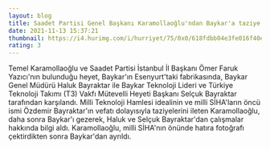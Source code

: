 ```yaml
--- 
layout: blog
title: Saadet Partisi Genel Başkanı Karamollaoğlu'ndan Baykar'a taziye ziyareti
date: 2021-11-13 15:37:21
thumbnail: https://i4.hurimg.com/i/hurriyet/75/0x0/618fdbb04e3fe016f40ef4c8.jpg
rating: 3
---
```

Temel Karamollaoğlu ve Saadet Partisi İstanbul İl Başkanı Ömer Faruk Yazıcı'nın bulunduğu heyet, Baykar'ın Esenyurt'taki fabrikasında, Baykar Genel Müdürü Haluk Bayraktar ile Baykar Teknoloji Lideri ve Türkiye Teknoloji Takımı (T3) Vakfı Mütevelli Heyeti Başkanı Selçuk Bayraktar tarafından karşılandı.  Milli Teknoloji Hamlesi idealinin ve milli SİHA'ların öncü ismi Özdemir Bayraktar'ın vefatı dolayısıyla taziyelerini ileten Karamollaoğlu, daha sonra Baykar'ı gezerek, Haluk ve Selçuk Bayraktar'dan çalışmalar hakkında bilgi aldı.  Karamollaoğlu, milli SİHA'nın önünde hatıra fotoğrafı çektirdikten sonra Baykar'dan ayrıldı.